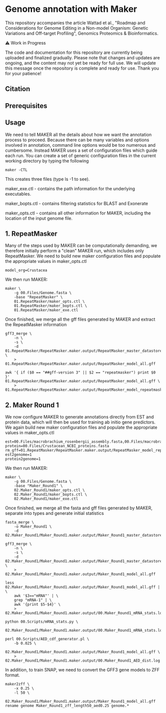 # Genome annotation with Maker

<p>This repository accompanies the article Wattad et al., "Roadmap and Considerations for Genome Editing in a Non-model Organism: Genetic
Variations and Off-target Profiling", Genomics Proteomics & Bioinformatics.</p>

<p>⚠️ Work in Progress</p>

<p>The code and documentation for this repository are currently being uploaded and finalized gradually. Please note that changes and updates are ongoing, and the content may not yet be ready for full use. We will update this message once the repository is complete and ready for use. Thank you for your patience!</p>

## Citation

## Prerequisites

## Usage
We need to tell MAKER all the details about how we want the annotation process to proceed.
Because there can be many variables and options involved in annotation, command line options would be too numerous and cumbersome.
Instead MAKER uses a set of configuration files which guide each run.
You can create a set of generic configuration files in the current working directory by typing the following

```
maker -CTL
```

This creates three files (type ls -1 to see).


maker_exe.ctl - contains the path information for the underlying executables.

maker_bopts.ctl - contains filtering statistics for BLAST and Exonerate

maker_opts.ctl - contains all other information for MAKER, including the location of the input genome file.

## 1. RepeatMasker
Many of the steps used by MAKER can be computationally demanding, we therefore initially perform a "clean" MAKER run, which includes only RepeatMasker.
We need to build new maker configuration files and populate the appropriate values in maker_opts.ctl

`model_org=Crustacea`

We then run MAKER:
```
maker \
	-g 00.Files/Genome.fasta \
	-base "RepeatMasker" \
	01.RepeatMasker/maker_opts.ctl \
	01.RepeatMasker/maker_bopts.ctl \
	01.RepeatMasker/maker_exe.ctl
```

Once finished, we merge all the gff files generated by MAKER and extract the RepeatMasker information
```
gff3_merge \
	-n \
	-s \
	-d 01.RepeatMasker/RepeatMasker.maker.output/RepeatMasker_master_datastore_index.log \
	> 01.RepeatMasker/RepeatMasker.maker.output/RepeatMasker_model_all.gff
	
awk '{ if ($0 == "##gff-version 3" || $2 == "repeatmasker") print $0 }' 01.RepeatMasker/RepeatMasker.maker.output/RepeatMasker_model_all.gff \
	> 01.RepeatMasker/RepeatMasker.maker.output/RepeatMasker_model_repeatmasker.gff
```

## 2. Maker Round 1
We now configure MAKER to generate annotations directly from EST and protein data, which will then be used for training ab initio gene predictors. We again build new maker configuration files and populate the appropriate values in maker_opts.ctl

```
est=00.Files/macrobrachium_rosenbergii_assembly.fasta,00.Files/macrobrachium_rosenbergii_NCBI_mRNA.fasta
protein=00.Files/Crustacean_NCBI_proteins.fasta
rm_gff=01.RepeatMasker/RepeatMasker.maker.output/RepeatMasker_model_repeatmasker.gff
est2genome=1
protein2genome=1
```

We then run MAKER:
```
maker \
	-g 00.Files/Genome.fasta \
	-base "Maker_Round1" \
	02.Maker_Round1/maker_opts.ctl \
	02.Maker_Round1/maker_bopts.ctl \
	02.Maker_Round1/maker_exe.ctl
```

Once finished, we merge all the fasta and gff files generated by MAKER, separate into types and generate initial statistics
```
fasta_merge \
	-o Maker_Round1 \
	-d 02.Maker_Round1/Maker_Round1.maker.output/Maker_Round1_master_datastore_index.log

gff3_merge \
	-n \
	-s \
	-d 02.Maker_Round1/Maker_Round1.maker.output/Maker_Round1_master_datastore_index.log \
	> 02.Maker_Round1/Maker_Round1.maker.output/Maker_Round1_model_all.gff

less 02.Maker_Round1/Maker_Round1.maker.output/Maker_Round1_model_all.gff | \
	awk '$3=="mRNA"' | \
	grep "mRNA-1" | \
	awk '{print $5-$4}' \
	> 02.Maker_Round1/Maker_Round1.maker.output/00.Maker_Round1_mRNA_stats.log

python 00.Scripts/mRNA_stats.py \
	02.Maker_Round1/Maker_Round1.maker.output/00.Maker_Round1_mRNA_stats.log
	
perl 00.Scripts/AED_cdf_generator.pl \
	-b 0.025 \
	02.Maker_Round1/Maker_Round1.maker.output/Maker_Round1_model_all.gff \
	> 02.Maker_Round1/Maker_Round1.maker.output/00.Maker_Round1_AED_dist.log
```

In addition, to train SNAP, we need to convert the GFF3 gene models to ZFF format.
```
maker2zff \
	-x 0.25 \
	-l 50 \
	02.Maker_Round1/Maker_Round1.maker.output/Maker_Round1_model_all.gff
rename genome Maker_Round1_zff_length50_aed0.25 genome.*
```
